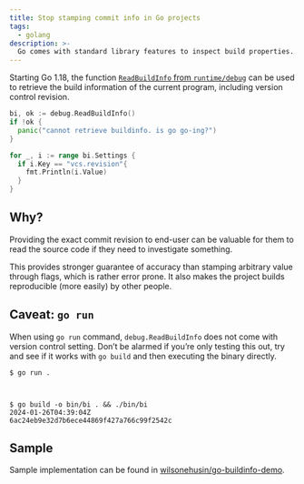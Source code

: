 ```yaml
---
title: Stop stamping commit info in Go projects
tags:
  - golang
description: >-
  Go comes with standard library features to inspect build properties. Use `debug.ReadBuildInfo`.
---
```


Starting Go 1.18, the function [`ReadBuildInfo` from `runtime/debug`](https://pkg.go.dev/runtime/debug#ReadBuildInfo) can be used to retrieve the build information of the current program, including version control revision.

```go
bi, ok := debug.ReadBuildInfo()
if !ok {
  panic("cannot retrieve buildinfo. is go go-ing?")
}

for _, i := range bi.Settings {
  if i.Key == "vcs.revision"{
    fmt.Println(i.Value)
  }
}
```

## Why?

Providing the exact commit revision to end-user can be valuable for them to read the source code if they need to investigate something.

This provides stronger guarantee of accuracy than stamping arbitrary value through flags, which is rather error prone. It also makes the project builds reproducible (more easily) by other people.

## Caveat: `go run`

When using `go run` command, `debug.ReadBuildInfo` does not come with version control setting. Don’t be alarmed if you’re only testing this out, try and see if it works with `go build` and then executing the binary directly.

```shell-session
$ go run .



$ go build -o bin/bi . && ./bin/bi
2024-01-26T04:39:04Z
6ac24eb9e32d7b6ece44869f427a766c99f2542c
```

## Sample

Sample implementation can be found in [wilsonehusin/go-buildinfo-demo](https://github.com/wilsonehusin/go-buildinfo-demo).
